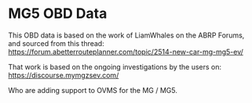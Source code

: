 # MG5 OBD Data

This OBD data is based on the work of LiamWhales on the ABRP Forums, and sourced from this thread:  
https://forum.abetterrouteplanner.com/topic/2514-new-car-mg-mg5-ev/

That work is based on the ongoing investigations by the users on:  
https://discourse.mymgzsev.com/

Who are adding support to OVMS for the MG / MG5.